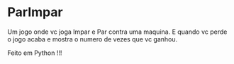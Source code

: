 # ParImpar
Um jogo onde vc joga Impar e Par contra uma maquina. E quando vc perde o jogo acaba e mostra o numero de vezes que vc ganhou.












Feito em Python !!!
